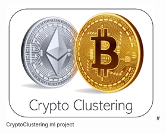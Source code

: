 <img src="https://github.com/theidari/CryptoClustering/blob/main/assets/crypto_header.png" width=400px>
# CryptoClustering
ml project
